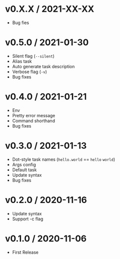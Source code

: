 v0.X.X / 2021-XX-XX
===================

* Bug fies

v0.5.0 / 2021-01-30
===================

* Silent flag (`--silent`)
* Alias task
* Auto generate task description
* Verbose flag (`-v`)
* Bug fixes

v0.4.0 / 2021-01-21
===================

* Env
* Pretty error message
* Command shorthand
* Bug fixes

v0.3.0 / 2021-01-13
===================

* Dot-style task names (`hello.world` == `hello` `world`)
* Args config
* Default task
* Update syntax
* Bug fixes

v0.2.0 / 2020-11-16
===================

* Update syntax
* Support -c flag

v0.1.0 / 2020-11-06
===================

* First Release
